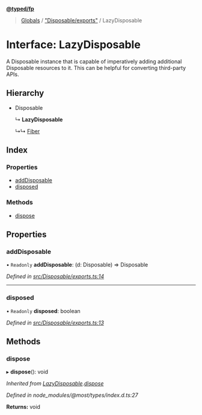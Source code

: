 **[@typed/fp](../README.md)**

> [Globals](../globals.md) / ["Disposable/exports"](../modules/_disposable_exports_.md) / LazyDisposable

# Interface: LazyDisposable

A Disposable instance that is capable of imperatively adding additional
Disposable resources to it. This can be helpful for converting third-party APIs.

## Hierarchy

* Disposable

  ↳ **LazyDisposable**

  ↳↳ [Fiber](_fiber_fiber_.fiber.md)

## Index

### Properties

* [addDisposable](_disposable_exports_.lazydisposable.md#adddisposable)
* [disposed](_disposable_exports_.lazydisposable.md#disposed)

### Methods

* [dispose](_disposable_exports_.lazydisposable.md#dispose)

## Properties

### addDisposable

• `Readonly` **addDisposable**: (d: Disposable) => Disposable

*Defined in [src/Disposable/exports.ts:14](https://github.com/TylorS/typed-fp/blob/41076ce/src/Disposable/exports.ts#L14)*

___

### disposed

• `Readonly` **disposed**: boolean

*Defined in [src/Disposable/exports.ts:13](https://github.com/TylorS/typed-fp/blob/41076ce/src/Disposable/exports.ts#L13)*

## Methods

### dispose

▸ **dispose**(): void

*Inherited from [LazyDisposable](_disposable_exports_.lazydisposable.md).[dispose](_disposable_exports_.lazydisposable.md#dispose)*

*Defined in node_modules/@most/types/index.d.ts:27*

**Returns:** void
